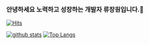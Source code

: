 ### 안녕하세요 노력하고 성장하는 개발자 류장원입니다.👋
[![Hits](https://hits.seeyoufarm.com/api/count/incr/badge.svg?url=https%3A%2F%2Fgithub.com%2FJangwon0319)](https://hits.seeyoufarm.com)
<!--
**shinplest/shinplest** is a ✨ _special_ ✨ repository because its `README.md` (this file) appears on your GitHub profile.

Here are some ideas to get you started:

- 🔭 I’m currently working on ...
- 🌱 I’m currently learning ...
- 👯 I’m looking to collaborate on ...
- 🤔 I’m looking for help with ...
- 💬 Ask me about ...
- 📫 How to reach me: ...
- 😄 Pronouns: ...
- ⚡ Fun fact: ...
-->

[![github stats](https://github-readme-stats.vercel.app/api?username=Jangwon0319&show_icons=true&hide_border=true)](https://github.com/Jangwon0319)
[![Top Langs](https://github-readme-stats.vercel.app/api/top-langs/?username=Jangwon0319&layout=compact)](https://github.com/Jangwon0319)
